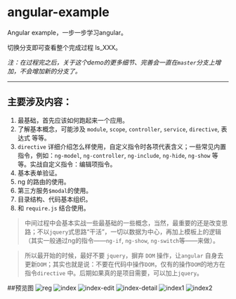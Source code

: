 angular-example
===============

Angular example，一步一步学习angular。

切换分支即可查看整个完成过程 ls_XXX。

_注：在过程完之后，关于这个demo的更多细节、完善会一直在`master`分支上增加，不会增加新的分支了。_

-----------------------------

## 主要涉及内容：

1. 最基础，首先应该如何跑起来一个应用。
1. 了解基本概念，可能涉及 `module`, `scope`, `controller`, `service`, `directive`, 表达式 等等。
1. `directive` 详细介绍怎么样使用，自定义指令时各项代表含义；一些常见内置指令，例如：`ng-model`, `ng-controller`, `ng-include`, `ng-hide`, `ng-show` 等等。实战自定义指令：编辑项指令。
1. 基本表单验证。
1. ng 的路由的使用。
1. 第三方服务`$modal`的使用。
1. 目录结构、代码基本组织。
1. 和 `require.js` 结合使用。

> 中间过程中会基本实战一些最基础的一些概念，当然，最重要的还是改变思路；不以`jquery`式思路“干活”，一切以数据为中心，再加上模板上的逻辑（其实一般通过ng的指令——`ng-if`, `ng-show`, `ng-switch`等——来做）。

> 所以最开始的时候，最好不要 `jquery`，摒弃 `DOM` 操作，让`angular` 自身去更新`DOM`；其实也就是说：不要在代码中操作`DOM`，仅有的操作`DOM`的地方在指令`directive` 中。后期如果真的是项目需要，可以加上`jquery`。

##预览图
![reg](https://raw.github.com/dolymood/angular-example/master/mdImgs/reg.png)
![index](https://raw.github.com/dolymood/angular-example/master/mdImgs/index.png)
![index-edit](https://raw.github.com/dolymood/angular-example/master/mdImgs/index-edit.png)
![index-detail](https://raw.github.com/dolymood/angular-example/master/mdImgs/index-detail.png)
![index1](https://raw.github.com/dolymood/angular-example/master/mdImgs/index1.png)
![index2](https://raw.github.com/dolymood/angular-example/master/mdImgs/index2.png)
